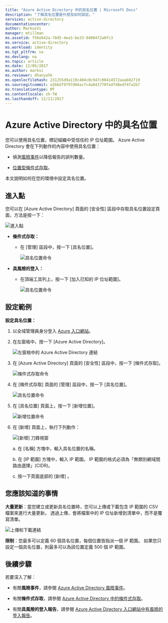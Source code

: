 ```yaml
---
title: "Azure Active Directory 中的具名位置 | Microsoft Docs"
description: "了解具名位置是什麼及如何設定。"
services: active-directory
documentationcenter: 
author: MarkusVi
manager: mtillman
ms.assetid: f56e042a-78d5-4ea3-be33-94004f2a0fc3
ms.service: active-directory
ms.workload: identity
ms.tgt_pltfrm: na
ms.devlang: na
ms.topic: article
ms.date: 12/05/2017
ms.author: markvi
ms.reviewer: dhanyahk
ms.openlocfilehash: 231255d9a119c404c0c947c00414572aaab82719
ms.sourcegitcommit: e266df9f97d04acfc4a843770fadfd8edf4fa2b7
ms.translationtype: MT
ms.contentlocale: zh-TW
ms.lasthandoff: 12/11/2017
---
```

# <a name="named-locations-in-azure-active-directory"></a>Azure Active Directory 中的具名位置

您可以使用具名位置，標記組織中受信任的 IP 位址範圍。 Azure Active Directory 會在下列動作的內容中使用具名位置：

- 偵測[風險事件](active-directory-reporting-risk-events.md)以降低報告的誤判數量。  

- [位置型條件式存取](active-directory-conditional-access-azure-portal.md#locations)。


本文說明如何在您的環境中設定具名位置。


## <a name="entry-points"></a>進入點

您可以在 [Azure Active Directory] 頁面的 [安全性] 區段中存取具名位置設定頁面，方法是按一下：

![進入點](./media/active-directory-named-locations/34.png)

- **條件式存取：**

    - 在 [管理] 區段中，按一下 [具名位置]。
    
        ![具名位置命令](./media/active-directory-named-locations/06.png)

- **具風險的登入：**

    - 在頂端工具列上，按一下 [加入已知的 IP 位址範圍]。

       ![具名位置命令](./media/active-directory-named-locations/35.png)



## <a name="configuration-example"></a>設定範例

**設定具名位置：**

1. 以全域管理員身分登入 [Azure 入口網站](https://portal.azure.com)。

2. 在左窗格中，按一下 [Azure Active Directory]。

    ![左窗格中的 Azure Active Directory 連結](./media/active-directory-named-locations/01.png)

3. 在 [Azure Active Directory] 頁面的 [安全性] 區段中，按一下 [條件式存取]。

    ![條件式存取命令](./media/active-directory-named-locations/05.png)


4. 在 [條件式存取] 頁面的 [管理] 區段中，按一下 [具名位置]。

    ![具名位置命令](./media/active-directory-named-locations/06.png)


5. 在 [具名位置] 頁面上，按一下 [新增位置]。

    ![新增位置命令](./media/active-directory-named-locations/07.png)


6. 在 [新增] 頁面上，執行下列動作：

    ![[新增] 刀鋒視窗](./media/active-directory-named-locations/56.png)

    a. 在 [名稱] 方塊中，輸入具名位置的名稱。

    b. 在 [IP 範圍] 方塊中，輸入 IP 範圍。 IP 範圍的格式必須為「無類別網域間路由選擇」(CIDR)。  

    c. 按一下頁面底部的 [新增] 。



## <a name="what-you-should-know"></a>您應該知道的事情

**大量更新**：當您建立或更新具名位置時，您可以上傳或下載包含 IP 範圍的 CSV 檔案來進行大量更新。 透過上傳，會將檔案中的 IP 位址新增到清單中，而不是覆寫清單。

![上傳和下載連結](./media/active-directory-named-locations/09.png)


**限制**：您最多可以定義 60 個具名位置，每個位置皆指派一個 IP 範圍。 如果您只設定一個具名位置，則最多可以為該位置定義 500 個 IP 範圍。


## <a name="next-steps"></a>後續步驟

若要深入了解：

- 有關**風險事件**，請參閱 [Azure Active Directory 風險事件](active-directory-reporting-risk-events.md)。

- 有關**條件式存取**，請參閱 [Azure Active Directory 中的條件式存取](active-directory-conditional-access-azure-portal.md)。

- 有關**具風險的登入報告**，請參閱 [Azure Active Directory 入口網站中有風險的登入報告](active-directory-reporting-security-risky-sign-ins.md)。  
